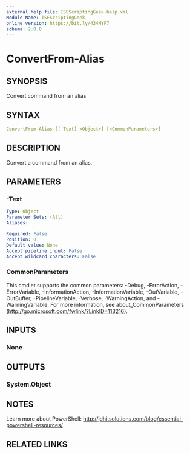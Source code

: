 ```yaml
---
external help file: ISEScriptingGeek-help.xml
Module Name: ISEScriptingGeek
online version: https://bit.ly/434MYF7
schema: 2.0.0
---
```


# ConvertFrom-Alias

## SYNOPSIS

Convert command from an alias

## SYNTAX

```yaml
ConvertFrom-Alias [[-Text] <Object>] [<CommonParameters>]
```

## DESCRIPTION

Convert a command from an alias.


## PARAMETERS

### -Text

```yaml
Type: Object
Parameter Sets: (All)
Aliases:

Required: False
Position: 0
Default value: None
Accept pipeline input: False
Accept wildcard characters: False
```

### CommonParameters

This cmdlet supports the common parameters: -Debug, -ErrorAction, -ErrorVariable, -InformationAction, -InformationVariable, -OutVariable, -OutBuffer, -PipelineVariable, -Verbose, -WarningAction, and -WarningVariable.
For more information, see about_CommonParameters (http://go.microsoft.com/fwlink/?LinkID=113216).

## INPUTS

### None

## OUTPUTS

### System.Object

## NOTES

Learn more about PowerShell: http://jdhitsolutions.com/blog/essential-powershell-resources/

## RELATED LINKS
